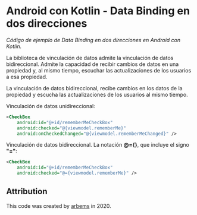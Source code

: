 # Android con Kotlin - Data Binding en dos direcciones

*Código de ejemplo de Data Binding en dos direcciones en Android con Kotlin.*

La biblioteca de vinculación de datos admite la vinculación de datos bidireccional. Admite la capacidad de recibir cambios de datos en una propiedad y, al mismo tiempo, escuchar las actualizaciones de los usuarios a esa propiedad.
  
La vinculación de datos bidireccional, recibe cambios en los datos de la propiedad y escucha las actualizaciones de los usuarios al mismo tiempo.

Vinculación de datos unidireccional:

```xml
<CheckBox
    android:id="@+id/rememberMeCheckBox"
    android:checked="@{viewmodel.rememberMe}"
    android:onCheckedChanged="@{viewmodel.rememberMeChanged}" />
```

Vinculación de datos bidireccional.
La notación **@={}**, que incluye el signo **"="**:
```xml
<CheckBox
    android:id="@+id/rememberMeCheckBox"
    android:checked="@={viewmodel.rememberMe}" />
```





## Attribution

This code was created by [arbems](https://github.com/arbems) in 2020.


```xml
```
```kotlin
```